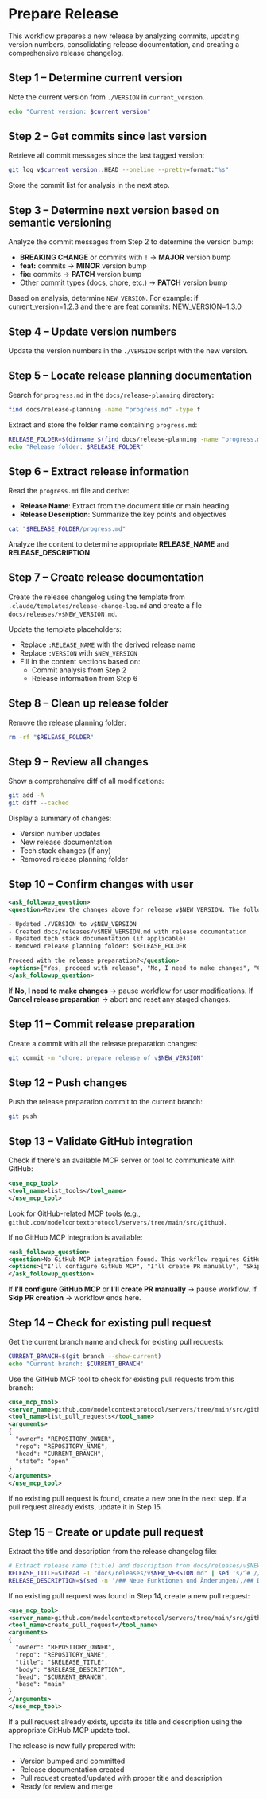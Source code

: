 # Prepare Release

This workflow prepares a new release by analyzing commits, updating version numbers, consolidating release documentation, and creating a comprehensive release changelog.

## Step 1 – Determine current version

Note the current version from `./VERSION` in `current_version`.

```bash
echo "Current version: $current_version"
```

## Step 2 – Get commits since last version

Retrieve all commit messages since the last tagged version:

```bash
git log v$current_version..HEAD --oneline --pretty=format:"%s"
```

Store the commit list for analysis in the next step.

## Step 3 – Determine next version based on semantic versioning

Analyze the commit messages from Step 2 to determine the version bump:

- **BREAKING CHANGE** or commits with `!` → **MAJOR** version bump
- **feat:** commits → **MINOR** version bump
- **fix:** commits → **PATCH** version bump
- Other commit types (docs, chore, etc.) → **PATCH** version bump

Based on analysis, determine `NEW_VERSION`.
For example: if current_version=1.2.3 and there are feat commits:
NEW_VERSION=1.3.0

## Step 4 – Update version numbers

Update the version numbers in the `./VERSION` script with the new version.

## Step 5 – Locate release planning documentation

Search for `progress.md` in the `docs/release-planning` directory:

```bash
find docs/release-planning -name "progress.md" -type f
```

Extract and store the folder name containing `progress.md`:

```bash
RELEASE_FOLDER=$(dirname $(find docs/release-planning -name "progress.md" -type f))
echo "Release folder: $RELEASE_FOLDER"
```

## Step 6 – Extract release information

Read the `progress.md` file and derive:

- **Release Name**: Extract from the document title or main heading
- **Release Description**: Summarize the key points and objectives

```bash
cat "$RELEASE_FOLDER/progress.md"
```

Analyze the content to determine appropriate **RELEASE_NAME** and **RELEASE_DESCRIPTION**.

## Step 7 – Create release documentation

Create the release changelog using the template from `.claude/templates/release-change-log.md` and create a file `docs/releases/v$NEW_VERSION.md`.

Update the template placeholders:

- Replace `:RELEASE_NAME` with the derived release name
- Replace `:VERSION` with `$NEW_VERSION`
- Fill in the content sections based on:
  - Commit analysis from Step 2
  - Release information from Step 6

## Step 8 – Clean up release folder

Remove the release planning folder:

```bash
rm -rf "$RELEASE_FOLDER"
```

## Step 9 – Review all changes

Show a comprehensive diff of all modifications:

```bash
git add -A
git diff --cached
```

Display a summary of changes:

- Version number updates
- New release documentation
- Tech stack changes (if any)
- Removed release planning folder

## Step 10 – Confirm changes with user

```xml
<ask_followup_question>
<question>Review the changes above for release v$NEW_VERSION. The following will be included:

- Updated ./VERSION to v$NEW_VERSION
- Created docs/releases/v$NEW_VERSION.md with release documentation
- Updated tech stack documentation (if applicable)
- Removed release planning folder: $RELEASE_FOLDER

Proceed with the release preparation?</question>
<options>["Yes, proceed with release", "No, I need to make changes", "Cancel release preparation"]</options>
</ask_followup_question>
```

If **No, I need to make changes** → pause workflow for user modifications.
If **Cancel release preparation** → abort and reset any staged changes.

## Step 11 – Commit release preparation

Create a commit with all the release preparation changes:

```bash
git commit -m "chore: prepare release of v$NEW_VERSION"
```

## Step 12 – Push changes

Push the release preparation commit to the current branch:

```bash
git push
```

## Step 13 – Validate GitHub integration

Check if there's an available MCP server or tool to communicate with GitHub:

```xml
<use_mcp_tool>
<tool_name>list_tools</tool_name>
</use_mcp_tool>
```

Look for GitHub-related MCP tools (e.g., `github.com/modelcontextprotocol/servers/tree/main/src/github`).

If no GitHub MCP integration is available:

```xml
<ask_followup_question>
<question>No GitHub MCP integration found. This workflow requires GitHub API access to create pull requests. Please configure a GitHub MCP server or create the pull request manually.</question>
<options>["I'll configure GitHub MCP", "I'll create PR manually", "Skip PR creation"]</options>
</ask_followup_question>
```

If **I'll configure GitHub MCP** or **I'll create PR manually** → pause workflow.
If **Skip PR creation** → workflow ends here.

## Step 14 – Check for existing pull request

Get the current branch name and check for existing pull requests:

```bash
CURRENT_BRANCH=$(git branch --show-current)
echo "Current branch: $CURRENT_BRANCH"
```

Use the GitHub MCP tool to check for existing pull requests from this branch:

```xml
<use_mcp_tool>
<server_name>github.com/modelcontextprotocol/servers/tree/main/src/github</server_name>
<tool_name>list_pull_requests</tool_name>
<arguments>
{
  "owner": "REPOSITORY_OWNER",
  "repo": "REPOSITORY_NAME",
  "head": "CURRENT_BRANCH",
  "state": "open"
}
</arguments>
</use_mcp_tool>
```

If no existing pull request is found, create a new one in the next step.
If a pull request already exists, update it in Step 15.

## Step 15 – Create or update pull request

Extract the title and description from the release changelog file:

```bash
# Extract release name (title) and description from docs/releases/v$NEW_VERSION.md
RELEASE_TITLE=$(head -1 "docs/releases/v$NEW_VERSION.md" | sed 's/^# //')
RELEASE_DESCRIPTION=$(sed -n '/## Neue Funktionen und Änderungen/,/## Detaillierte Änderungen/p' "docs/releases/v$NEW_VERSION.md" | head -n -1 | tail -n +2)
```

If no existing pull request was found in Step 14, create a new pull request:

```xml
<use_mcp_tool>
<server_name>github.com/modelcontextprotocol/servers/tree/main/src/github</server_name>
<tool_name>create_pull_request</tool_name>
<arguments>
{
  "owner": "REPOSITORY_OWNER",
  "repo": "REPOSITORY_NAME",
  "title": "$RELEASE_TITLE",
  "body": "$RELEASE_DESCRIPTION",
  "head": "$CURRENT_BRANCH",
  "base": "main"
}
</arguments>
</use_mcp_tool>
```

If a pull request already exists, update its title and description using the appropriate GitHub MCP update tool.

The release is now fully prepared with:

- Version bumped and committed
- Release documentation created
- Pull request created/updated with proper title and description
- Ready for review and merge
